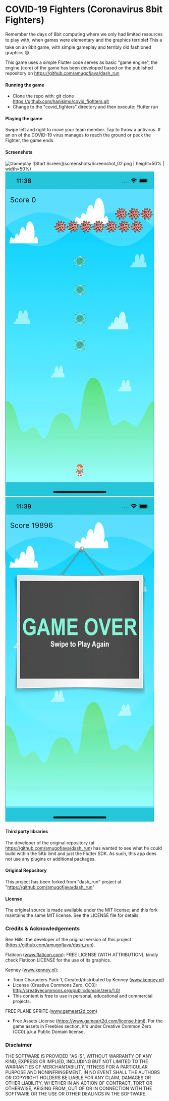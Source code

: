 # COVID-19 Fighters (Coronavirus 8bit Fighters)
Remember the days of 8bit computing where we only had limited resources to play with, when games 
were elementary and the graphics terrible❗️ This a take on an 8bit game, with simple gameplay and 
terribly old fashioned graphics 😅 

This game uses a simple Flutter code serves as basic "game engine", the engine (core) of the game 
has been developed based on the published repository on https://github.com/amugofjava/dash_run

#### Running the game
- Clone the repo with: git clone https://github.com/hanisimo/covid_fighters.git
- Change to the "covid_fighters" directory and then execute: Flutter run

#### Playing the game
Swipe left and right to move your team member. Tap to throw a antivirus. If an on of the COVID-19 
virus manages to reach the ground or peck the Fighter, the game ends.

#### Screenshots
![Gameplay](screenshots/Screenshot_01.gif)
![Start Screen](screenshots/Screenshot_02.png | height=50% | width=50%)
![Gameplay](screenshots/Screenshot_03.png)
![Game Over Screen](screenshots/Screenshot_04.png)

#### Third party libraries
The developer of the original repository (at https://github.com/amugofjava/dash_run) has wanted to 
see what he could build within the 5Kb limit and just the Flutter SDK. As such, this app does not 
use any plugins or additional packages.

#### Original Repository 
This project has been forked from "dash_run" project at "https://github.com/amugofjava/dash_run"

#### License
The original source is made available under the MIT license; and this fork maintains the same MIT 
license. See the LICENSE file for details.

### Credits & Acknowledgements
Ben Hills: the developer of the original version of this project (https://github.com/amugofjava/dash_run). 

Flaticon (www.flaticon.com): FREE LICENSE (WITH ATTRIBUTION), kindly check Flaticon LICENSE for the 
use of its graphics.

Kenney (www.kenney.nl):
- Toon Characters Pack 1, Created/distributed by Kenney (www.kenney.nl)
- License (Creative Commons Zero, CC0): http://creativecommons.org/publicdomain/zero/1.0/
- This content is free to use in personal, educational and commercial projects.

FREE PLANE SPRITE (www.gameart2d.com)
- Free Assets License (https://www.gameart2d.com/license.html), For the game assets in Freebies 
  section, it's under Creative Common Zero (CC0) a.k.a Public Domain license.

### Disclaimer
THE SOFTWARE IS PROVIDED "AS IS", WITHOUT WARRANTY OF ANY KIND, EXPRESS OR IMPLIED, INCLUDING BUT 
NOT LIMITED TO THE WARRANTIES OF MERCHANTABILITY, FITNESS FOR A PARTICULAR PURPOSE AND 
NONINFRINGEMENT. IN NO EVENT SHALL THE AUTHORS OR COPYRIGHT HOLDERS BE LIABLE FOR ANY CLAIM, 
DAMAGES OR OTHER LIABILITY, WHETHER IN AN ACTION OF CONTRACT, TORT OR OTHERWISE, ARISING FROM, OUT 
OF OR IN CONNECTION WITH THE SOFTWARE OR THE USE OR OTHER DEALINGS IN THE SOFTWARE.
